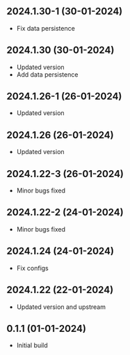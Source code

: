 
## 2024.1.30-1 (30-01-2024)

- Fix data persistence
## 2024.1.30 (30-01-2024)

- Updated version
- Add data persistence
## 2024.1.26-1 (26-01-2024)

- Updated version
## 2024.1.26 (26-01-2024)

- Updated version
## 2024.1.22-3 (26-01-2024)

- Minor bugs fixed
## 2024.1.22-2 (24-01-2024)

- Minor bugs fixed
## 2024.1.24 (24-01-2024)

- Fix configs

## 2024.1.22 (22-01-2024)

- Updated version and upstream

## 0.1.1 (01-01-2024)

- Initial build
